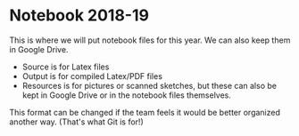 # Notebook 2018-19

This is where we will put notebook files for this year. We can also keep them in Google Drive.

* Source is for Latex files
* Output is for compiled Latex/PDF files
* Resources is for pictures or scanned sketches, but these can also be kept in Google Drive or in the notebook files themselves.

This format can be changed if the team feels it would be better organized another way. (That's what Git is for!) 
